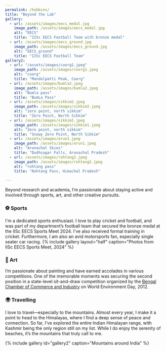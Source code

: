 ```yaml
---
permalink: /hobbies/
title: "Beyond the Lab"
gallery:
  - url: /assets/images/eecs_medal.jpg
    image_path: /assets/images/eecs_medal.jpg
    alt: "EECS"
    title: "IISc EECS Football Team with bronze medal"
  - url: /assets/images/eecs_ground.jpg
    image_path: /assets/images/eecs_ground.jpg
    alt: "EECS_ground"
    title: "IISc EECS Football Team"
gallery2:
  - url: "/assets/images/coorg1.jpeg"
    image_path: /assets/images/coorg1.jpeg
    alt: "coorg"
    title: "Mandalpatti Peak, Coorg"
  - url: /assets/images/bumla2.jpeg
    image_path: /assets/images/bumla2.jpeg
    alt: "Bumla pass"
    title: "BumLa Pass"
  - url: /assets/images/sikkim2.jpeg
    image_path: /assets/images/sikkim2.jpeg
    alt: "zero point, north sikkim"
    title: "Zero Point, North Sikkim"
  - url: /assets/images/sikkim1.jpeg
    image_path: /assets/images/sikkim1.jpeg
    alt: "Zero point, north sikkim"
    title: "Snowy Zero Point, North Sikkim"
  - url: /assets/images/arun1.jpeg
    image_path: /assets/images/arun1.jpeg
    alt: "Arunachal Skies"
    title: "Dudhsagar Falls, Arunachal Pradesh"
  - url: /assets/images/rohtang2.jpeg
    image_path: /assets/images/rohtang2.jpeg
    alt: "rohtang pass"
    title: "Rohtang Pass, Himachal Pradesh" 
  
---
```


<!-- Beyond academics, I am an avid sports fan and actively participate in various outdoor sports such as cricket and football. I was a part of my departmental football team which won the bronze medal in the IISc EECS Sports Meet, 2024 and I have also received formal training in cricket. Furthermore I am also passionate about painting and have received several accolades in drawing competitions, most notably by securing the second position in a state-wide sit-and-draw competition organised by the [Bengal Chamber of Commerce and Industry](https://bengalchamber.com/) on the occassion of World Environment Day, 2012. -->

Beyond research and academia, I’m passionate about staying active and involved through sports, art, and other creative pursuits.

### ⚽ Sports
I'm a dedicated sports enthusiast. I love to play cricket and football, and was part of my department’s football team that secured the bronze medal at the IISc EECS Sports Meet 2024. I've also received formal training in cricket. Furthermore, I am also an avid motorsports fan, especially single seater car racing.
{% include gallery layout="half" caption="Photos from IISc EECS Sports Meet, 2024" %}

### 🎨 Art
I’m passionate about painting and have earned accolades in various competitions. One of the memorable moments was securing the second position in a state-level sit-and-draw competition organized by the [Bengal Chamber of Commerce and Industry](https://bengalchamber.com/) on World Environment Day, 2012.

### 🌍 Travelling
I love to travel—especially to the mountains. Almost every year, I make it a point to head to the Himalayas, where I find a deep sense of peace and connection. So far, I’ve explored the entire Indian Himalayan range, with Kashmir being the only region still on my list. While I do enjoy the serenity of beaches, it’s the mountains that truly call to me.

{% include gallery id="gallery2" caption="Mountains around India" %}
